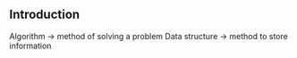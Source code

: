 ## Introduction
Algorithm -> method of solving a problem
Data structure -> method to store information 